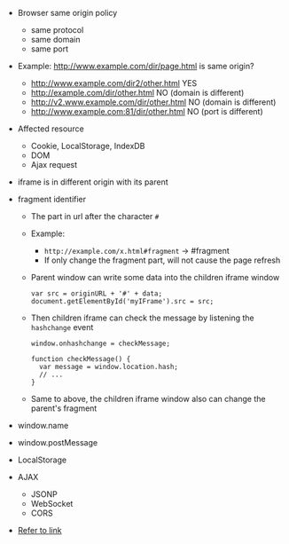 - Browser same origin policy
  - same protocol
  - same domain
  - same port

- Example: http://www.example.com/dir/page.html    is same origin?
  - http://www.example.com/dir2/other.html    YES
  - http://example.com/dir/other.html    NO (domain is different)
  - http://v2.www.example.com/dir/other.html    NO (domain is different)
  - http://www.example.com:81/dir/other.html    NO (port is different)

- Affected resource
  - Cookie, LocalStorage, IndexDB
  - DOM
  - Ajax request

- iframe is in different origin with its parent



- fragment identifier
  - The part in url after the character `#`
  - Example:
    - `http://example.com/x.html#fragment`  ->  #fragment
    - If only change the fragment part, will not cause the page refresh
  - Parent window can write some data into the children iframe window

    ```
    var src = originURL + '#' + data;
    document.getElementById('myIFrame').src = src;
    ```
  - Then children iframe can check the message by listening the `hashchange` event

    ```
    window.onhashchange = checkMessage;

    function checkMessage() {
      var message = window.location.hash;
      // ...
    }
    ```

  - Same to above, the children iframe window also can change the parent's fragment

- window.name

- window.postMessage

- LocalStorage

- AJAX
  - JSONP
  - WebSocket
  - CORS

- [Refer to link](http://mp.weixin.qq.com/s?__biz=MzIyMDEzMTA2MQ==&mid=2651147479&idx=1&sn=b39167f49dfe644a68556cb8238cd455&scene=0#wechat_redirect)


